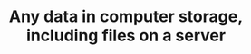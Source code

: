 ---
layout: answer
title: "Any data in computer storage, including files on a server "
blurb: "To help comply with regulatory requirements, DynamoDB encrypts all data at rest by default. You can learn more about Amazon's DynamoDB in the docs."
quid: 183
---